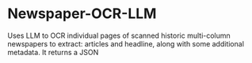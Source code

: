 # Newspaper-OCR-LLM
Uses LLM to OCR individual pages of scanned historic multi-column newspapers to extract: articles and headline, along with some additional metadata. It returns a JSON 
